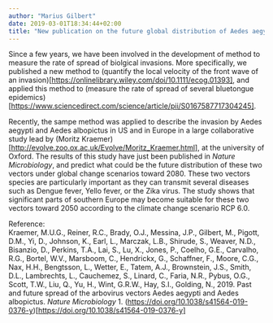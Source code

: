 ```yaml
---
author: "Marius Gilbert"
date: 2019-03-01T18:34:44+02:00
title: "New publication on the future global distribution of Aedes aegypti and Aedes albopictus"
---
```


Since a few years, we have been involved in the development of method to measure the rate of spread of biolgical invasions. 
More specifically, we published a new method to (quantify the local velocity of the front wave of an invasion)[https://onlinelibrary.wiley.com/doi/10.1111/ecog.01393], and applied 
this method to (measure the rate of spread of several bluetongue epidemics)[https://www.sciencedirect.com/science/article/pii/S0167587717304245].

Recently, the sampe method was applied to describe the invasion by Aedes aegypti and Aedes albopictus in US and in Europe in a large
collaborative study lead by (Moritz Kraemer)[http://evolve.zoo.ox.ac.uk/Evolve/Moritz_Kraemer.html], at the university of Oxford. The results of this study have just been published in 
*Nature Microbiology*, and predict what could be the future distribution of these two vectors under global change scenarios toward 
2080. These two vectors species are particularly important as they can transmit several diseases such as Dengue fever, Yello fever, or 
the Zika virus. The study shows that significant parts of southern Europe may become suitable for these two vectors toward 2050 according
to the climate change scenario RCP 6.0.

Reference:  
Kraemer, M.U.G., Reiner, R.C., Brady, O.J., Messina, J.P., Gilbert, M., Pigott, D.M., Yi, D., Johnson, K., Earl, L., Marczak, L.B., 
Shirude, S., Weaver, N.D., Bisanzio, D., Perkins, T.A., Lai, S., Lu, X., Jones, P., Coelho, G.E., Carvalho, R.G., Bortel, W.V., 
Marsboom, C., Hendrickx, G., Schaffner, F., Moore, C.G., Nax, H.H., Bengtsson, L., Wetter, E., Tatem, A.J., Brownstein, J.S., 
Smith, D.L., Lambrechts, L., Cauchemez, S., Linard, C., Faria, N.R., Pybus, O.G., Scott, T.W., Liu, Q., Yu, H., Wint, G.R.W., 
Hay, S.I., Golding, N., 2019. Past and future spread of the arbovirus vectors Aedes aegypti and Aedes albopictus. 
*Nature Microbiology* 1. (https://doi.org/10.1038/s41564-019-0376-y)[https://doi.org/10.1038/s41564-019-0376-y]
